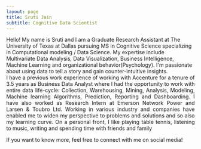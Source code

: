 ```yaml
---
layout: page
title: Sruti Jain
subtitle: Cognitive Data Scientist
---
```


<div style="text-align: justify, color:blue"> 
Hello! My name is Sruti and I am a Graduate Research Assistant at The University of Texas at Dallas pursuing MS in Cognitive Science specializing in Computational modeling / Data Science. My expertise include Multivariate Data Analysis, Data Visualization, Business Intelligence, Machine Learning and organizational behavior(Psychology). I'm passionate about using data to tell a story and gain counter-intuitive insights. </div>  

<div style="text-align: justify"> 
I have a previous work experience of working with Accenture for a tenure of 3.5 years as Business Data Analyst where I had the opportunity to work with entire data life-cycle: Collection, Warehousing, Mining, Analysis, Modeling, Machine learning Algorithms, Prediction, Reporting and Dashboarding. I have also worked as Research Intern at Emerson Network Power and Larsen & Toubro Ltd. Working in various industry and companies have enabled me to widen my perspective to problems and solutions and so also my learning curve. On a personal front, I like playing table tennis, listening to music, writing and spending time with friends and family </div>  

If you want to know more, feel free to connect with me on social media! 
